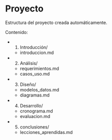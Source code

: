 # Proyecto

Estructura del proyecto creada automáticamente.

Contenido:
- 1. Introducción/
  - introduccion.md
- 2. Análisis/
  - requerimientos.md
  - casos_uso.md
- 3. Diseño/
  - modelos_datos.md
  - diagramas.md
- 4. Desarrollo/
  - cronograma.md
  - evaluacion.md
- 5. conclusiones/
  - lecciones_aprendidas.md
